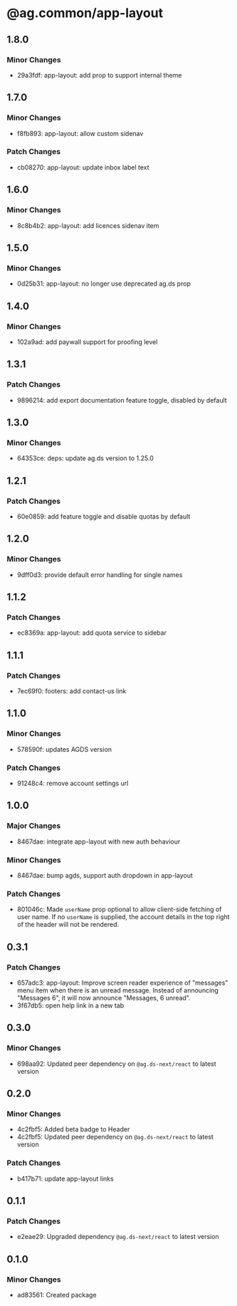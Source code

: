 # @ag.common/app-layout

## 1.8.0

### Minor Changes

- 29a3fdf: app-layout: add prop to support internal theme

## 1.7.0

### Minor Changes

- f8fb893: app-layout: allow custom sidenav

### Patch Changes

- cb08270: app-layout: update inbox label text

## 1.6.0

### Minor Changes

- 8c8b4b2: app-layout: add licences sidenav item

## 1.5.0

### Minor Changes

- 0d25b31: app-layout: no longer use deprecated ag.ds prop

## 1.4.0

### Minor Changes

- 102a9ad: add paywall support for proofing level

## 1.3.1

### Patch Changes

- 9896214: add export documentation feature toggle, disabled by default

## 1.3.0

### Minor Changes

- 64353ce: deps: update ag.ds version to 1.25.0

## 1.2.1

### Patch Changes

- 60e0859: add feature toggle and disable quotas by default

## 1.2.0

### Minor Changes

- 9dff0d3: provide default error handling for single names

## 1.1.2

### Patch Changes

- ec8369a: app-layout: add quota service to sidebar

## 1.1.1

### Patch Changes

- 7ec69f0: footers: add contact-us link

## 1.1.0

### Minor Changes

- 578590f: updates AGDS version

### Patch Changes

- 91248c4: remove account settings url

## 1.0.0

### Major Changes

- 8467dae: integrate app-layout with new auth behaviour

### Minor Changes

- 8467dae: bump agds, support auth dropdown in app-layout

### Patch Changes

- 801046c: Made `userName` prop optional to allow client-side fetching of user name. If no `userName` is supplied, the account details in the top right of the header will not be rendered.

## 0.3.1

### Patch Changes

- 657adc3: app-layout: Improve screen reader experience of "messages" menu item when there is an unread message. Instead of announcing "Messages 6", it will now announce "Messages, 6 unread".
- 3f67db5: open help link in a new tab

## 0.3.0

### Minor Changes

- 698aa92: Updated peer dependency on `@ag.ds-next/react` to latest version

## 0.2.0

### Minor Changes

- 4c2fbf5: Added beta badge to Header
- 4c2fbf5: Updated peer dependency on `@ag.ds-next/react` to latest version

### Patch Changes

- b417b71: update app-layout links

## 0.1.1

### Patch Changes

- e2eae29: Upgraded dependency `@ag.ds-next/react` to latest version

## 0.1.0

### Minor Changes

- ad83561: Created package
